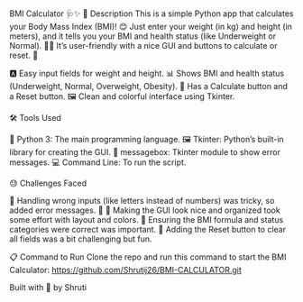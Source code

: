 BMI Calculator 🩺✨
📝 Description
This is a simple Python app that calculates your Body Mass Index (BMI)! 😊 Just enter your weight (in kg) and height (in meters), and it tells you your BMI and health status (like Underweight or Normal). 🏋️‍♂️ It’s user-friendly with a nice GUI and buttons to calculate or reset. 🎉

🅰️ Easy input fields for weight and height.
📊 Shows BMI and health status (Underweight, Normal, Overweight, Obesity).
🚀 Has a Calculate button and a Reset button.
🖼️ Clean and colorful interface using Tkinter.

🛠️ Tools Used

🐍 Python 3: The main programming language.
🖼️ Tkinter: Python’s built-in library for creating the GUI.
📩 messagebox: Tkinter module to show error messages.
💻 Command Line: To run the script.

😓 Challenges Faced

🚫 Handling wrong inputs (like letters instead of numbers) was tricky, so added error messages. 🛑
🎨 Making the GUI look nice and organized took some effort with layout and colors.
🧮 Ensuring the BMI formula and status categories were correct was important.
🔄 Adding the Reset button to clear all fields was a bit challenging but fun.

📋 Command to Run
Clone the repo and run this command to start the BMI Calculator:
https://github.com/Shrutij26/BMI-CALCULATOR.git

Built with 💖 by Shruti
